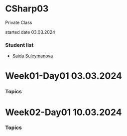# CSharp03
Private Class

started date   03.03.2024


### Student list
- [Saida Suleymanova](https://github.com/fidan-xanlarovaa/PragmatechCsharpProject)


# Week01-Day01 03.03.2024

  ### Topics

  
# Week02-Day01 10.03.2024

  ### Topics



